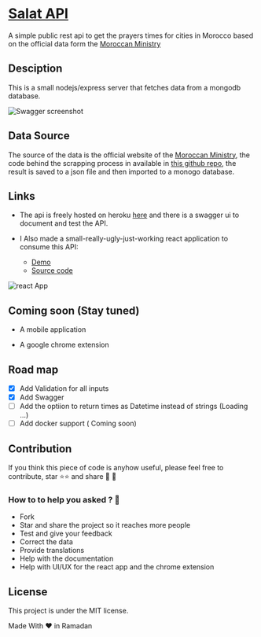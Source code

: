 # [Salat API](https://maroc-salat.herokuapp.com/)

A simple public rest api to get the prayers times for cities in Morocco based on the official data form the [Moroccan Ministry](http://www.habous.gov.ma/)

## Desciption

This is a small nodejs/express server that fetches data from a mongodb database.

![Swagger screenshot](images/swagger.png)

## Data Source

The source of the data is the official website of the [Moroccan Ministry](http://www.habous.gov.ma/), the code
behind the scrapping process in available in [this github repo](https://github.com/Kafiil/habous-scraper), the result is saved to a json file and then imported to a monogo database.

## Links

- The api is freely hosted on heroku [here](https://maroc-salat.herokuapp.com/) and there is a swagger ui to
  document and test the API.

- I Also made a small-really-ugly-just-working react application to consume this API:
  - [Demo](https://kafiil.github.io/salat/)
  - [Source code](https://github.com/Kafiil/salat)

![react App](images/react.png)

## Coming soon (Stay tuned)

- A mobile application

- A google chrome extension

## Road map

- [x] Add Validation for all inputs
- [x] Add Swagger
- [ ] Add the optiion to return times as Datetime instead of strings (Loading ...)
- [ ] Add docker support ( Coming soon)

## Contribution

If you think this piece of code is anyhow useful, please feel free to contribute, star ⭐️⭐️ and share 🙏 🙏

### How to to help you asked ? 🙏

- Fork
- Star and share the project so it reaches more people
- Test and give your feedback
- Correct the data
- Provide translations
- Help with the documentation
- Help with UI/UX for the react app and the chrome extension

## License

This project is under the MIT license.

Made With ❤️ in Ramadan